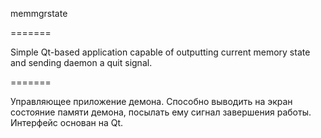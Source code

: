 memmgrstate

=======

Simple Qt-based application capable of outputting current memory state
and sending daemon a quit signal.

=======

Управляющее приложение демона. Способно выводить на экран состояние
памяти демона, посылать ему сигнал завершения работы. Интерфейс 
основан на Qt.
